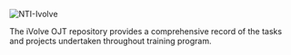 ![NTI-Ivolve](https://github.com/user-attachments/assets/db9e86b0-d955-4266-8d4b-bfa978367a2b)


The iVolve OJT  repository provides a comprehensive record of the tasks and projects undertaken throughout training program. 
